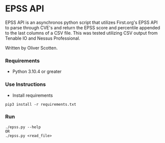 # EPSS API

EPSS API is an asynchronos python script that utilizes First.org's EPSS API to parse through CVE's and return the EPSS score and percentile appended to the last columns of a CSV file.  This was tested utilizing CSV output from Tenable IO and Nessus Professional.  

Written by Oliver Scotten.

### Requirements
- Python 3.10.4 or greater

### Use Instructions
- Install requirements
```
pip3 install -r requirements.txt
```

### Run
```
./epss.py --help
OR
./epss.py <read_file>
```
